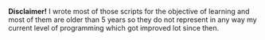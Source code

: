 **Disclaimer!**
I wrote most of those scripts for the objective of learning and most of them are older than 5 years so they do not represent in any way my current level of programming which got improved lot since then. 